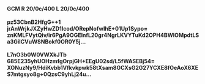 #### GCM R 20/0c/400 L 20/0c/400
**pz53CbnB2HfgG++1**<br/>**jrAnWrjkJXZyHwZD1Icod/ORepNofwIhE+01Up1Sypo=**<br/>**znKMLFVytQiv/ir6PgA9OGEInfL20gr4NgrLKVYTuKd2OPH4BWlOMpdtLSa3GiICVuWSNBokf0OR0Y5j...**<br/><br/>
**L7nO3b0W0VWXkJTb**<br/>**685E235yhUOHzmfgOrpjGH+EEgU02sd/L5fWASEBj54=**<br/>**XONuzNy9/HdiKvbb1Vfkvkpwk58tXsam8GCXsG2G27YCXE8fOeAoX6XES7mtgsyo8g+0QzsC9yhLj24u...**